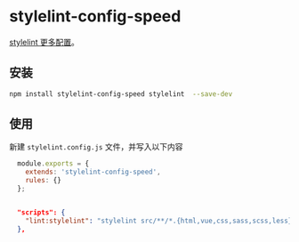 # stylelint-config-speed

[stylelint 更多配置](https://stylelint.io/user-guide/configure)。

## 安装

```sh
npm install stylelint-config-speed stylelint  --save-dev
```

## 使用

新建 `stylelint.config.js` 文件，并写入以下内容

```js
  module.exports = {
    extends: 'stylelint-config-speed',
    rules: {}
  };
```

```json

  "scripts": {
    "lint:stylelint": "stylelint src/**/*.{html,vue,css,sass,scss,less} -f unix --fix",
  },
```
